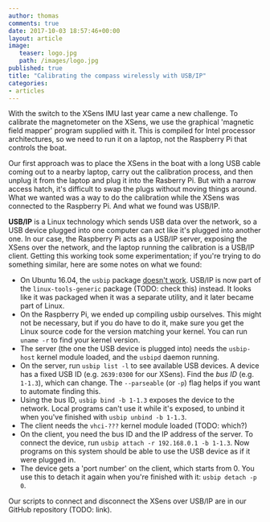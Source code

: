 ```yaml
---
author: thomas
comments: true
date: 2017-10-03 18:57:46+00:00
layout: article
image:
   teaser: logo.jpg
   path: /images/logo.jpg
published: true
title: "Calibrating the compass wirelessly with USB/IP"
categories:
- articles
---
```


With the switch to the XSens IMU last year came a new challenge. To calibrate
the magnetometer on the XSens, we use the graphical 'magnetic field mapper'
program supplied with it. This is compiled for Intel processor
architectures, so we need to run it on a laptop, not the Raspberry Pi that
controls the boat.

Our first approach was to place the XSens in the boat with a long USB cable
coming out to a nearby laptop, carry out the calibration process, and then
unplug it from the laptop and plug it into the Rasberry Pi. But with a narrow
access hatch, it's difficult to swap the plugs without moving things around.
What we wanted was a way to do the calibration while the XSens was connected to
the Raspberry Pi. And what we found was USB/IP.

**USB/IP** is a Linux technology which sends USB data over the network, so
a USB device plugged into one computer can act like it's plugged into another
one. In our case, the Raspberry Pi acts as a USB/IP server, exposing the XSens
over the network, and the laptop running the calibration is a USB/IP client.
Getting this working took some experimentation; if you're trying to do something
similar, here are some notes on what we found:

- On Ubuntu 16.04, the `usbip` package [doesn't work](https://bugs.launchpad.net/ubuntu/+source/linux/+bug/900384).
  USB/IP is now part of the `linux-tools-generic` package (TODO: check this) instead.
  It looks like it was packaged when it was a separate utility, and it later
  became part of Linux.
- On the Raspberry Pi, we ended up compiling usbip ourselves. This might not
  be necessary, but if you do have to do it, make sure you get the Linux source
  code for the version matching your kernel. You can run `uname -r` to find
  your kernel version.
- The server (the one the USB device is plugged into) needs the `usbip-host`
  kernel module loaded, and the `usbipd` daemon running.
- On the server, run `usbip list -l` to see available USB devices. A device has
  a fixed USB ID (e.g. `2639:0300` for our XSens). Find the *bus ID* (e.g.
  `1-1.3`), which can change. The `--parseable` (or `-p`) flag helps if you
  want to automate finding this.
- Using the bus ID, `usbip bind -b 1-1.3` exposes the device to the network.
  Local programs can't use it while it's exposed, to unbind it when you've
  finished with `usbip unbind -b 1-1.3`.
- The client needs the `vhci-???` kernel module loaded (TODO: which?)
- On the client, you need the bus ID and the IP address of the server. To
  connect the device, run `usbip attach -r 192.168.0.1 -b 1-1.3`. Now programs
  on this system should be able to use the USB device as if it were plugged in.
- The device gets a 'port number' on the client, which starts from 0. You use
  this to detach it again when you're finished with it: `usbip detach -p 0`.

Our scripts to connect and disconnect the XSens over USB/IP are in our
GitHub repository (TODO: link).
